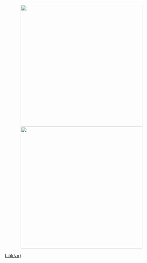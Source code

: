 <div align="center">
  <a href="https://github.com/rafaax">
   <img height="400em" src="https://github-readme-stats.vercel.app/api/top-langs/?username=rafaax&layout=donut-vertical"/>
    <img height="400em" src="https://github-readme-stats.vercel.app/api/top-langs/?username=rafaax&hide=html,css,hack"/>
  </a>
</div>
  
<a href="https://rafaax.carrd.co">Links =)</a>
  
